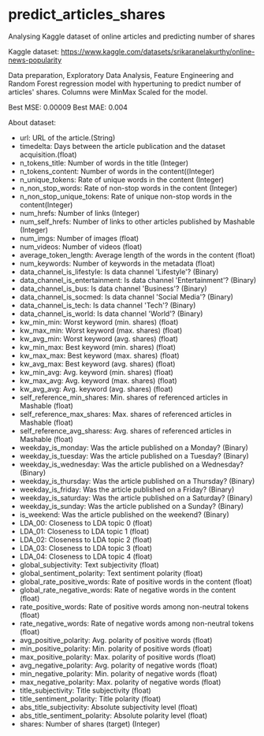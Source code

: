 # predict_articles_shares
Analysing Kaggle dataset of online articles and predicting number of shares

Kaggle dataset: https://www.kaggle.com/datasets/srikaranelakurthy/online-news-popularity

Data preparation, Exploratory Data Analysis, Feature Engineering and Random Forest regression model with hypertuning to predict number of articles' shares. Columns were MinMax Scaled for the model.

Best MSE: 0.00009
Best MAE: 0.004

About dataset:
* url: URL of the article.(String)
* timedelta: Days between the article publication and the dataset acquisition.(float)
* n_tokens_title: Number of words in the title (Integer)
* n_tokens_content: Number of words in the content((Integer)
* n_unique_tokens: Rate of unique words in the content (Integer)
* n_non_stop_words: Rate of non-stop words in the content (Integer)
* n_non_stop_unique_tokens: Rate of unique non-stop words in the content(Integer)
* num_hrefs: Number of links (Integer)
* num_self_hrefs: Number of links to other articles published by Mashable (Integer)
* num_imgs: Number of images (float)
* num_videos: Number of videos (float)
* average_token_length: Average length of the words in the content (float)
* num_keywords: Number of keywords in the metadata (float)
* data_channel_is_lifestyle: Is data channel 'Lifestyle'? (Binary)
* data_channel_is_entertainment: Is data channel 'Entertainment'? (Binary)
* data_channel_is_bus: Is data channel 'Business'? (Binary)
* data_channel_is_socmed: Is data channel 'Social Media'? (Binary)
* data_channel_is_tech: Is data channel 'Tech'? (Binary)
* data_channel_is_world: Is data channel 'World'? (Binary)
* kw_min_min: Worst keyword (min. shares) (float)
* kw_max_min: Worst keyword (max. shares) (float)
* kw_avg_min: Worst keyword (avg. shares) (float)
* kw_min_max: Best keyword (min. shares) (float)
* kw_max_max: Best keyword (max. shares) (float)
* kw_avg_max: Best keyword (avg. shares) (float)
* kw_min_avg: Avg. keyword (min. shares) (float)
* kw_max_avg: Avg. keyword (max. shares) (float)
* kw_avg_avg: Avg. keyword (avg. shares) (float)
* self_reference_min_shares: Min. shares of referenced articles in Mashable (float)
* self_reference_max_shares: Max. shares of referenced articles in Mashable (float)
* self_reference_avg_sharess: Avg. shares of referenced articles in Mashable (float)
* weekday_is_monday: Was the article published on a Monday? (Binary)
* weekday_is_tuesday: Was the article published on a Tuesday? (Binary)
* weekday_is_wednesday: Was the article published on a Wednesday? (Binary)
* weekday_is_thursday: Was the article published on a Thursday? (Binary)
* weekday_is_friday: Was the article published on a Friday? (Binary)
* weekday_is_saturday: Was the article published on a Saturday? (Binary)
* weekday_is_sunday: Was the article published on a Sunday? (Binary)
* is_weekend: Was the article published on the weekend? (Binary)
* LDA_00: Closeness to LDA topic 0 (float)
* LDA_01: Closeness to LDA topic 1 (float)
* LDA_02: Closeness to LDA topic 2 (float)
* LDA_03: Closeness to LDA topic 3 (float)
* LDA_04: Closeness to LDA topic 4 (float)
* global_subjectivity: Text subjectivity (float)
* global_sentiment_polarity: Text sentiment polarity (float)
* global_rate_positive_words: Rate of positive words in the content (float)
* global_rate_negative_words: Rate of negative words in the content (float)
* rate_positive_words: Rate of positive words among non-neutral tokens (float)
* rate_negative_words: Rate of negative words among non-neutral tokens (float)
* avg_positive_polarity: Avg. polarity of positive words (float)
* min_positive_polarity: Min. polarity of positive words (float)
* max_positive_polarity: Max. polarity of positive words (float)
* avg_negative_polarity: Avg. polarity of negative words (float)
* min_negative_polarity: Min. polarity of negative words (float)
* max_negative_polarity: Max. polarity of negative words (float)
* title_subjectivity: Title subjectivity (float)
* title_sentiment_polarity: Title polarity (float)
* abs_title_subjectivity: Absolute subjectivity level (float)
* abs_title_sentiment_polarity: Absolute polarity level (float)
* shares: Number of shares (target) (Integer)
